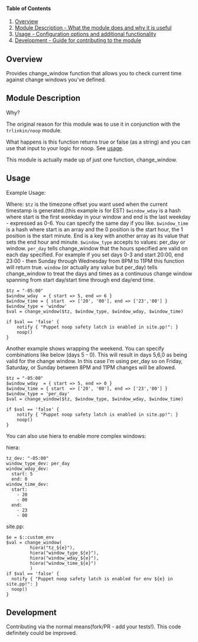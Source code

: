 #### Table of Contents

1. [Overview](#overview)
2. [Module Description - What the module does and why it is useful](#module-description)
4. [Usage - Configuration options and additional functionality](#usage)
6. [Development - Guide for contributing to the module](#development)

## Overview

Provides change_window function that allows you to check current time against change windows you've defined.  


## Module Description

Why?

The original reason for this module was to use it in conjunction with the `trlinkin/noop` module.  

What happens is this function returns true or false (as a string) and you can use that input to your logic for noop. See [usage](#usage).

This module is actually made up of just one function, change_window.   


## Usage

Example Usage:

Where:
`$tz` is the timezone offset you want used when the current timestamp is generated.(this example is for EST)
`$window_wday` is a hash where start is the first weekday in your window and end is the last weekday - expressed as 0-6.  You can specify the same day if you like.
`$window_time` is a hash where start is an array and the 0 position is the start hour, the 1 position is the start minute. End is a key with another array as its value that sets the end hour and minute.
`$window_type` accepts to values: per_day or window.  `per_day` tells change_window that the hours specified are valid on each day specified.  For example if you set days 0-3 and start 20:00, end 23:00 - then Sunday through Wednesday from 8PM to 11PM this function will return true.  `window` (or actually any value but per_day) tells change_window to treat the days and times as a continuous change window spanning from start day/start time through end day/end time.

```puppet
$tz = "-05:00"
$window_wday  = { start => 5, end => 6 }
$window_time = { start  => ['20', '00'], end => ['23','00'] }
$window_type = 'window'
$val = change_window($tz, $window_type, $window_wday, $window_time)

if $val == 'false' {
    notify { "Puppet noop safety latch is enabled in site.pp!": }
    noop()
}
```

Another example shows wrapping the weekend.  You can specify combinations like below (days 5 - 0).  This will result in days 5,6,0 as being valid for the change window.  In this case I'm using per_day so on Friday, Saturday, or Sunday between 8PM and 11PM changes will be allowed.

```puppet
$tz = "-05:00"
$window_wday  = { start => 5, end => 0 }
$window_time = { start  => ['20', '00'], end => ['23','00'] }
$window_type = 'per_day'
$val = change_window($tz, $window_type, $window_wday, $window_time)

if $val == 'false' {
    notify { "Puppet noop safety latch is enabled in site.pp!": }
    noop()
}
```

You can also use hiera to enable more complex windows:

hiera:
```
tz_dev: "-05:00"
window_type_dev: per_day
window_wday_dev:
  start: 5
  end: 0
window_time_dev:
  start:
    - 20
    - 00
  end:
    - 23
    - 00
```

site.pp:
```puppet
$e = $::custom_env
$val = change_window(
         hiera("tz_${e}"),
         hiera("window_type_${e}"),
         hiera("window_wday_${e}"),
         hiera("window_time_${e}")
         )
if $val == 'false' {
  notify { "Puppet noop safety latch is enabled for env ${e} in site.pp!": }
  noop()
}
```

## Development

Contributing via the normal means(fork/PR - add your tests!).  This code definitely could be improved.
